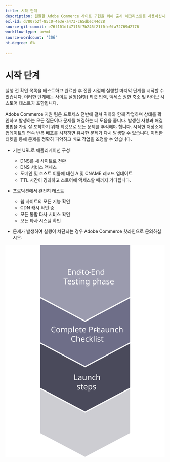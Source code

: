 ```yaml
---
title: 시작 단계
description: 원활한 Adobe Commerce 사이트 구현을 위해 출시 체크리스트를 사용하십시오.
exl-id: d7807b2f-85c0-4e3e-a473-c65dbec44d28
source-git-commit: e76f101df47116f7b246f21f0fe0fa72769d2776
workflow-type: tm+mt
source-wordcount: '206'
ht-degree: 0%

---
```


# 시작 단계

실행 전 확인 목록을 테스트하고 완료한 후 전환 시점에 실행할 마지막 단계를 시작할 수 있습니다. 이러한 단계에는 사이트 실행(실행) 티켓 입력, 액세스 권한 축소 및 라이브 시 스토어 테스트가 포함됩니다.

Adobe Commerce 지원 팀은 프로세스 전반에 걸쳐 귀하와 함께 작업하며 상태를 확인하고 발생하는 모든 질문이나 문제를 해결하는 데 도움을 줍니다. 발생한 사항과 해결 방법을 가장 잘 포착하기 위해 티켓으로 모든 문제를 추적해야 합니다. 시작한 저장소에 업데이트의 연속 반복 배포를 시작하면 유사한 문제가 다시 발생할 수 있습니다. 이러한 티켓을 통해 문제를 정확히 파악하고 배포 작업을 조정할 수 있습니다.

- 기본 URL로 애플리케이션 구성
   - DNS를 새 사이트로 전환
   - DNS 서비스 액세스
   - 도메인 및 호스트 이름에 대한 A 및 CNAME 레코드 업데이트
   - TTL 시간이 경과하고 스토어에 액세스할 때까지 기다립니다.

- 프로덕션에서 완전히 테스트
   - 웹 사이트의 모든 기능 확인
   - CDN 캐시 확인 중
   - 모든 통합 타사 서비스 확인
   - 모든 타사 시스템 확인

- 문제가 발생하여 실행이 차단되는 경우 Adobe Commerce 핫라인으로 문의하십시오.

![실행 프로세스의 3단계를 보여 주는 다이어그램](../../assets/playbooks/launch-steps-3.svg)
